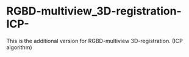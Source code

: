 # RGBD-multiview_3D-registration-ICP-
This is the additional version for RGBD-multiview 3D-registration. (ICP algorithm)
